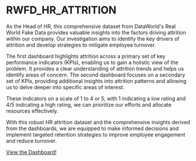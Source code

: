 # RWFD_HR_ATTRITION
As the Head of HR, this comprehensive dataset from DataWorld's Real World Fake Data provides valuable insights into the factors driving attrition within our company. Our investigation aims to identify the key drivers of attrition and develop strategies to mitigate employee turnover.

The first dashboard highlights attrition across a primary set of key performance indicators (KPIs), enabling us to gain a holistic view of the problem. It provides a clear understanding of attrition trends and helps us identify areas of concern. The second dashboard focuses on a secondary set of KPIs, providing additional insights into attrition patterns and allowing us to delve deeper into specific areas of interest. 

These indicators on a scale of 1 to 4 or 5, with 1 indicating a low rating and 4/5 indicating a high rating, we can prioritize our efforts and allocate resources effectively.

With this robust HR attrition dataset and the comprehensive insights derived from the dashboards, we are equipped to make informed decisions and implement targeted retention strategies to improve employee engagement and reduce turnover.

[View the Dashboard!]([https://public.tableau.com/app/profile/stephan.keo](https://public.tableau.com/app/profile/stephan.keo/viz/HRAttrition2_16888876841740/OverviewDashboard)https://public.tableau.com/app/profile/stephan.keo/viz/HRAttrition2_16888876841740/OverviewDashboard)
